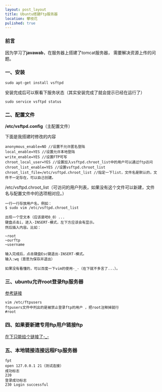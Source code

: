 ```yaml
---
layout: post_layout
title: Ubuntu搭建Ftp服务器
location: 攀枝花
pulished: true
---
```


### 前言
因为学习了**javawab**，在服务器上搭建了tomcat服务器，
需要解决资源上传的问题。
### 一、安装

	sudo apt-get install vsftpd
	
安装完成后可以察看下服务状态（其实安装完成了就会提示已经在运行了）

	sudo service vsftpd status

### 二、配置文件  
**/etc/vsftpd.config**（主配置文件）

下面是我搭建时修改的内容

	anonymous_enable=NO //设置不允许匿名登陆
	local_enable=YES //设置允许本地登陆
	write_enable=YES //设置FTP可写
	chroot_local_user=YES //设置加入vsftpd.chroot_list中的用户可以通过ftp访问
	chroot_list_enable=YES //设置vsftpd.chroot_list
	chroot_list_file=/etc/vsftpd.chroot_list //指定一下list，文件名是默认的，文件不一定存在，可以自己创建。

/etc/vsftpd.chroot_list（可访问的用户列表，如果没有这个文件可以新建，文件名与配置文件中的选项相对应。）
	
	一行一行存放用户名，例如：
	$ sudo vim /etc/vsftpd.chroot_list
	
	出现一个空文本（应该是吧0_0）...
	键盘点击i，进入-INSERT-模式，左下方应该会有显示。
	然后插入内容。比如：
	
	~root
	~ourftp
	~username
	
	输入完成后，点击键盘Esc键退出-INSERT-模式。
	输入:wq（意思为保存并退出）
	
	如果没有看懂的，可以百度一下vim的使用-_-（在下就不多言了...）。

### 三、ubuntu允许root登录ftp服务器
[参考链接](https://blog.csdn.net/qq_20545159/article/details/47701183)

	vim /etc/ftpusers
	ftpusers文件中列出的是被禁止登录ftp的用户 ，把root注释掉就行
	#root

### 四、如果要新建专用ftp用户链接ftp
[在下只能给个链接了-_-](https://blog.csdn.net/xufei512/article/details/52037497)

### 五、本地链接连接远程Ftp服务器

	fpt
	open 127.0.0.1 21（测试连接）
	成功标志
	220
	登录成功标志
	230 Login successful

	

	
	